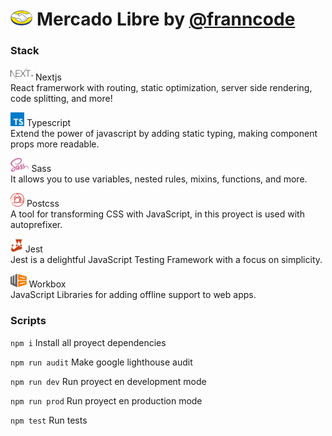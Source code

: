 # <img src="./public/icons/logo.png" alt="Logo" height="24px" > Mercado Libre by [@franncode](https://www.linkedin.com/in/franncode/)  
### Stack

<a href="https://nextjs.org/"><img src="./public/images/stack/nextjs.svg" alt="Logo" height="22px"/></a> Nextjs  
React framerwork with routing, static optimization, server side rendering, code splitting, and more!

<a href="https://www.typescriptlang.org/"><img src="./public/images/stack/typescript.svg" alt="Logo" height="22px"/></a> Typescript  
Extend the power of javascript by adding static typing, making component props more readable.

<a href="https://sass-lang.com/"><img src="./public/images/stack/sass.svg" alt="Logo" height="22px"/></a>  Sass  
It allows you to use variables, nested rules, mixins, functions, and more.

<a href="https://postcss.org/"><img src="./public/images/stack/postcss.svg" alt="Logo" height="22px"/></a>  Postcss  
A tool for transforming CSS with JavaScript, in this proyect is used with autoprefixer.

<a href="https://jestjs.io/"><img src="./public/images/stack/jest.svg" alt="Logo" height="22px"/></a>  Jest  
Jest is a delightful JavaScript Testing Framework with a focus on simplicity.

<a href="https://developers.google.com/web/tools/workbox"><img src="./public/images/stack/workbox.svg" alt="Logo" height="22px"/></a>  Workbox  
JavaScript Libraries for adding offline support to web apps.

### Scripts

`npm i` Install all proyect dependencies

`npm run audit` Make google lighthouse audit
 
`npm run dev` Run proyect en development mode

`npm run prod` Run proyect en production mode

`npm test`  Run tests

